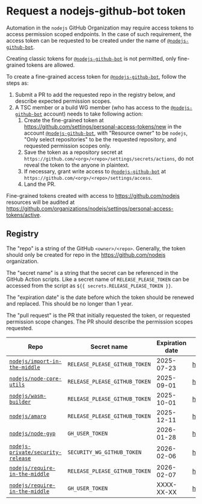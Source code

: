 # Request a nodejs-github-bot token

Automation in the `nodejs` GitHub Organization may require access tokens to
access permission scoped endpoints. In the case of such requirement, the access
token can be requested to be created under the name of [`@nodejs-github-bot`][].

Creating classic tokens for [`@nodejs-github-bot`][] is not permitted, only
fine-grained tokens are allowed.

To create a fine-grained access token for [`@nodejs-github-bot`][], follow the
steps as:

1. Submit a PR to add the requested repo in the registry below, and describe
   expected permission scopes.
1. A TSC member or a build WG member (who has access to the [`@nodejs-github-bot`][]
   account) needs to take following action:
    1. Create the fine-grained token at https://github.com/settings/personal-access-tokens/new
       in the account [`@nodejs-github-bot`][], with "Resource owner" to be
       `nodejs`, "Only select repositories" to be the requested repository,
       and requested permission scopes only.
    1. Save the token as a repository secret at `https://github.com/<org>/<repo>/settings/secrets/actions`,
       do not reveal the token to the anyone in plaintext.
    1. If necessary, grant write access to [`@nodejs-github-bot`][] at
       `https://github.com/<org>/<repo>/settings/access`.
    1. Land the PR.

Fine-grained tokens created with access to https://github.com/nodejs resources will
be audited at https://github.com/organizations/nodejs/settings/personal-access-tokens/active.

## Registry

The "repo" is a string of the GitHub `<owner>/<repo>`. Generally, the token should
only be created for repo in the https://github.com/nodejs organization.

The "secret name" is a string that the secret can be referenced in the GitHub Action
scripts. Like a secret name of `RELEASE_PLEASE_TOKEN` can be accessed from the script
as `${{ secrets.RELEASE_PLEASE_TOKEN }}`.

The "expiration date" is the date before which the token should be renewed and
replaced. This should be no longer than 1 year.

The "pull request" is the PR that initially requested the token, or requested
permission scope changes. The PR should describe the permission scopes requested.

Repo                                  | Secret name                   | Expiration date | Pull Request                               |
---                                   | ---                           | ---             | ---                                        |
[`nodejs/import-in-the-middle`][]     | `RELEASE_PLEASE_GITHUB_TOKEN` | 2025-07-23      | <https://github.com/nodejs/admin/pull/902> |
[`nodejs/node-core-utils`][]          | `RELEASE_PLEASE_GITHUB_TOKEN` | 2025-09-01      | <https://github.com/nodejs/admin/pull/915> |
[`nodejs/wasm-builder`][]             | `RELEASE_PLEASE_GITHUB_TOKEN` | 2025-10-01      | <https://github.com/nodejs/admin/pull/926> |
[`nodejs/amaro`][]                    | `RELEASE_PLEASE_GITHUB_TOKEN` | 2025-12-11      | <https://github.com/nodejs/admin/pull/933> |
[`nodejs/node-gyp`][]                 | `GH_USER_TOKEN`               | 2026-01-28      | <https://github.com/nodejs/admin/pull/935> |
[`nodejs-private/security-release`][] | `SECURITY_WG_GITHUB_TOKEN`    | 2026-02-06      | <https://github.com/nodejs/admin/pull/950> |
[`nodejs/require-in-the-middle`][]    | `RELEASE_PLEASE_GITHUB_TOKEN` | 2026-02-07      | <https://github.com/nodejs/admin/pull/951> |
[`nodejs/require-in-the-middle`][]    | `GH_USER_TOKEN`               | XXXX-XX-XX      | <https://github.com/nodejs/admin/pull/XXX> |

[`@nodejs-github-bot`]: https://github.com/nodejs-github-bot
[`nodejs-private/security-release`]: https://github.com/nodejs-private/security-release
[`nodejs/amaro`]: https://github.com/nodejs/amaro
[`nodejs/import-in-the-middle`]: https://github.com/nodejs/import-in-the-middle
[`nodejs/node-core-utils`]: https://github.com/nodejs/node-core-utils
[`nodejs/node-gyp`]: https://github.com/nodejs/node-gyp
[`nodejs/nodejs.org`]: https://github.com/nodejs/nodejs.org
[`nodejs/require-in-the-middle`]: https://github.com/nodejs/require-in-the-middle
[`nodejs/wasm-builder`]: https://github.com/nodejs/wasm-builder
